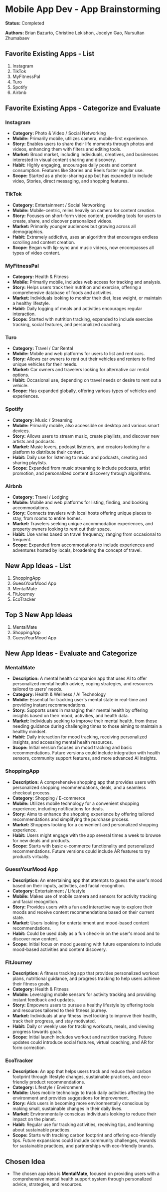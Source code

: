 # Mobile App Dev - App Brainstorming

**Status:** Completed

**Authors:** Brian Bazurto, Christine Lekishon, Jocelyn Gao, Nursultan Zhumabaev

## Favorite Existing Apps - List
1. Instagram
2. TikTok
3. MyFitnessPal
4. Turo
5. Spotify
6. Airbnb

## Favorite Existing Apps - Categorize and Evaluate

### Instagram
- **Category:** Photo & Video / Social Networking
- **Mobile:** Primarily mobile, utilizes camera, mobile-first experience.
- **Story:** Enables users to share their life moments through photos and videos, enhancing them with filters and editing tools.
- **Market:** Broad market, including individuals, creatives, and businesses interested in visual content sharing and discovery.
- **Habit:** Highly engaging, encourages daily posts and content consumption. Features like Stories and Reels foster regular use.
- **Scope:** Started as a photo-sharing app but has expanded to include video, Stories, direct messaging, and shopping features.

### TikTok
- **Category:** Entertainment / Social Networking
- **Mobile:** Mobile-centric, relies heavily on camera for content creation.
- **Story:** Focuses on short-form video content, providing tools for users to create, share, and discover personalized videos.
- **Market:** Primarily younger audiences but growing across all demographics.
- **Habit:** Extremely addictive, uses an algorithm that encourages endless scrolling and content creation.
- **Scope:** Began with lip-sync and music videos, now encompasses all types of video content.

### MyFitnessPal
- **Category:** Health & Fitness
- **Mobile:** Primarily mobile, includes web access for tracking and analysis.
- **Story:** Helps users track their nutrition and exercise, offering a comprehensive database of foods and activities.
- **Market:** Individuals looking to monitor their diet, lose weight, or maintain a healthy lifestyle.
- **Habit:** Daily logging of meals and activities encourages regular interaction.
- **Scope:** Started with nutrition tracking, expanded to include exercise tracking, social features, and personalized coaching.

### Turo
- **Category:** Travel / Car Rental
- **Mobile:** Mobile and web platforms for users to list and rent cars.
- **Story:** Allows car owners to rent out their vehicles and renters to find unique vehicles for their needs.
- **Market:** Car owners and travelers looking for alternative car rental options.
- **Habit:** Occasional use, depending on travel needs or desire to rent out a vehicle.
- **Scope:** Has expanded globally, offering various types of vehicles and experiences.

### Spotify
- **Category:** Music / Streaming
- **Mobile:** Primarily mobile, also accessible on desktop and various smart devices.
- **Story:** Allows users to stream music, create playlists, and discover new artists and podcasts.
- **Market:** Music lovers, podcast listeners, and creators looking for a platform to distribute their content.
- **Habit:** Daily use for listening to music and podcasts, creating and sharing playlists.
- **Scope:** Expanded from music streaming to include podcasts, artist promotion, and personalized content discovery through algorithms.

### Airbnb
- **Category:** Travel / Lodging
- **Mobile:** Mobile and web platforms for listing, finding, and booking accommodations.
- **Story:** Connects travelers with local hosts offering unique places to stay, from rooms to entire homes.
- **Market:** Travelers seeking unique accommodation experiences, and property owners looking to rent out their space.
- **Habit:** Use varies based on travel frequency, ranging from occasional to frequent.
- **Scope:** Expanded from accommodations to include experiences and adventures hosted by locals, broadening the concept of travel.

## New App Ideas - List
1. ShoppingApp
2. GuessYourMood App
3. MentalMate
4. FitJourney
5. EcoTracker

## Top 3 New App Ideas
1. MentalMate
2. ShoppingApp
3. GuessYourMood App

## New App Ideas - Evaluate and Categorize

### MentalMate
- **Description:** A mental health companion app that uses AI to offer personalized mental health advice, coping strategies, and resources tailored to users' needs.
- **Category:** Health & Wellness / AI Technology
- **Mobile:** Essential for tracking user's mental state in real-time and providing instant recommendations.
- **Story:** Supports users in managing their mental health by offering insights based on their mood, activities, and health data.
- **Market:** Individuals seeking to improve their mental health, from those needing guidance during challenging times to those aiming to maintain a healthy mindset.
- **Habit:** Daily interaction for mood tracking, receiving personalized insights, and accessing mental health resources.
- **Scope:** Initial version focuses on mood tracking and basic recommendations. Future versions could include integration with health sensors, community support features, and more advanced AI insights.

### ShoppingApp
- **Description:** A comprehensive shopping app that provides users with personalized shopping recommendations, deals, and a seamless checkout process.
- **Category:** Shopping / E-commerce
- **Mobile:** Utilizes mobile technology for a convenient shopping experience, including notifications for deals.
- **Story:** Aims to enhance the shopping experience by offering tailored recommendations and simplifying the purchase process.
- **Market:** Shoppers looking for a convenient and personalized shopping experience.
- **Habit:** Users might engage with the app several times a week to browse for new deals and products.
- **Scope:** Starts with basic e-commerce functionality and personalized recommendations. Future versions could include AR features to try products virtually.

### GuessYourMood App
- **Description:** An entertaining app that attempts to guess the user's mood based on their inputs, activities, and facial recognition.
- **Category:** Entertainment / Lifestyle
- **Mobile:** Makes use of mobile camera and sensors for activity tracking and facial recognition.
- **Story:** Provides users with a fun and interactive way to explore their moods and receive content recommendations based on their current state.
- **Market:** Users looking for entertainment and mood-based content recommendations.
- **Habit:** Could be used daily as a fun check-in on the user's mood and to discover new content.
- **Scope:** Initial focus on mood guessing with future expansions to include mood-based activities and content discovery.

### FitJourney
- **Description:** A fitness tracking app that provides personalized workout plans, nutritional guidance, and progress tracking to help users achieve their fitness goals.
- **Category:** Health & Fitness
- **Mobile:** Leveraging mobile sensors for activity tracking and providing instant feedback and updates.
- **Story:** Empowers users to pursue a healthy lifestyle by offering tools and resources tailored to their fitness journey.
- **Market:** Individuals at any fitness level looking to improve their health, track their progress, and stay motivated.
- **Habit:** Daily or weekly use for tracking workouts, meals, and viewing progress towards goals.
- **Scope:** Initial launch includes workout and nutrition tracking. Future updates could introduce social features, virtual coaching, and AR for form correction.

### EcoTracker
- **Description:** An app that helps users track and reduce their carbon footprint through lifestyle changes, sustainable practices, and eco-friendly product recommendations.
- **Category:** Lifestyle / Environment
- **Mobile:** Uses mobile technology to track daily activities affecting the environment and provides suggestions for improvement.
- **Story:** Aids users in becoming more environmentally conscious by making small, sustainable changes in their daily lives.
- **Market:** Environmentally conscious individuals looking to reduce their impact on the planet.
- **Habit:** Regular use for tracking activities, receiving tips, and learning about sustainable practices.
- **Scope:** Starts with tracking carbon footprint and offering eco-friendly tips. Future expansions could include community challenges, rewards for sustainable practices, and partnerships with eco-friendly brands.

## Chosen Idea
- The chosen app idea is **MentalMate**, focused on providing users with a comprehensive mental health support system through personalized advice, strategies, and resources.
